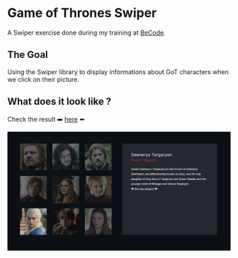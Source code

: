 # Game of Thrones Swiper

A Swiper exercise done during my training at [BeCode](https://becode.org/all-trainings/pedagogical-framework-junior-developer/).

## The Goal

Using the Swiper library to display informations about GoT characters when we click on their picture.

## What does it look like ?

Check the result ➡️ [here](https://dystrima.github.io/Swiper/) ⬅️

![](Result.PNG)

